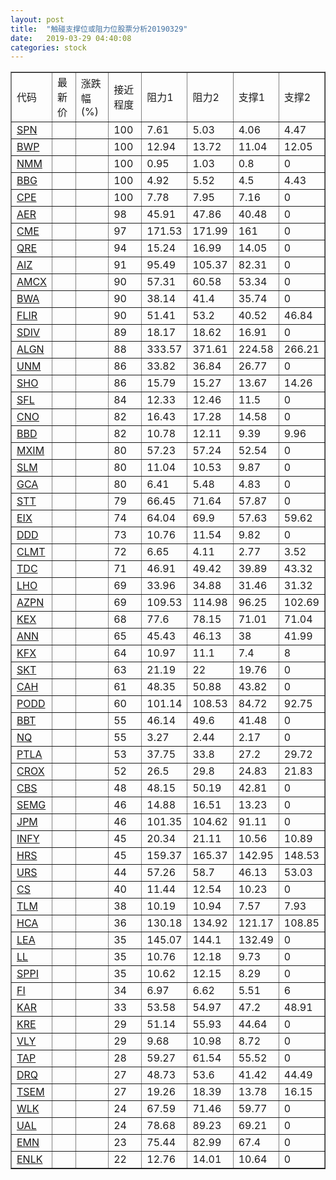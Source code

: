 ```yaml
---
layout: post
title:  "触碰支撑位或阻力位股票分析20190329"
date:   2019-03-29 04:40:08
categories: stock
---
```

<script type="text/javascript">
var stockList = []
stockList.push('gb_spn');
stockList.push('gb_bwp');
stockList.push('gb_nmm');
stockList.push('gb_bbg');
stockList.push('gb_cpe');
stockList.push('gb_aer');
stockList.push('gb_cme');
stockList.push('gb_qre');
stockList.push('gb_aiz');
stockList.push('gb_amcx');
stockList.push('gb_bwa');
stockList.push('gb_flir');
stockList.push('gb_sdiv');
stockList.push('gb_algn');
stockList.push('gb_unm');
stockList.push('gb_sho');
stockList.push('gb_sfl');
stockList.push('gb_cno');
stockList.push('gb_bbd');
stockList.push('gb_mxim');
stockList.push('gb_slm');
stockList.push('gb_gca');
stockList.push('gb_stt');
stockList.push('gb_eix');
stockList.push('gb_ddd');
stockList.push('gb_clmt');
stockList.push('gb_tdc');
stockList.push('gb_lho');
stockList.push('gb_azpn');
stockList.push('gb_kex');
stockList.push('gb_ann');
stockList.push('gb_kfx');
stockList.push('gb_skt');
stockList.push('gb_cah');
stockList.push('gb_podd');
stockList.push('gb_bbt');
stockList.push('gb_nq');
stockList.push('gb_ptla');
stockList.push('gb_crox');
stockList.push('gb_cbs');
stockList.push('gb_semg');
stockList.push('gb_jpm');
stockList.push('gb_infy');
stockList.push('gb_hrs');
stockList.push('gb_urs');
stockList.push('gb_cs');
stockList.push('gb_tlm');
stockList.push('gb_hca');
stockList.push('gb_lea');
stockList.push('gb_ll');
stockList.push('gb_sppi');
stockList.push('gb_fi');
stockList.push('gb_kar');
stockList.push('gb_kre');
stockList.push('gb_vly');
stockList.push('gb_tap');
stockList.push('gb_drq');
stockList.push('gb_tsem');
stockList.push('gb_wlk');
stockList.push('gb_ual');
stockList.push('gb_emn');
stockList.push('gb_enlk');
</script>
<table border="1">
 <tr>
 <td>代码</td>
 <td>最新价</td>
 <td>涨跌幅(%)</td>
 <td>接近程度</td>
 <td>阻力1</td>
 <td>阻力2</td>
 <td>支撑1</td>
 <td>支撑2</td>
</tr>
  <tr id="spn" class="green">
  <td><a href="http://stock.finance.sina.com.cn/usstock/quotes/SPN.html" target="_blank">SPN</a></td><td></td><td></td><td>100</td><td>7.61</td><td>5.03</td><td>4.06</td><td>4.47</td></tr>
  <tr id="bwp" class="green">
  <td><a href="http://stock.finance.sina.com.cn/usstock/quotes/BWP.html" target="_blank">BWP</a></td><td></td><td></td><td>100</td><td>12.94</td><td>13.72</td><td>11.04</td><td>12.05</td></tr>
  <tr id="nmm" class="red">
  <td><a href="http://stock.finance.sina.com.cn/usstock/quotes/NMM.html" target="_blank">NMM</a></td><td></td><td></td><td>100</td><td>0.95</td><td>1.03</td><td>0.8</td><td>0</td></tr>
  <tr id="bbg" class="red">
  <td><a href="http://stock.finance.sina.com.cn/usstock/quotes/BBG.html" target="_blank">BBG</a></td><td></td><td></td><td>100</td><td>4.92</td><td>5.52</td><td>4.5</td><td>4.43</td></tr>
  <tr id="cpe" class="red">
  <td><a href="http://stock.finance.sina.com.cn/usstock/quotes/CPE.html" target="_blank">CPE</a></td><td></td><td></td><td>100</td><td>7.78</td><td>7.95</td><td>7.16</td><td>0</td></tr>
  <tr id="aer" class="red">
  <td><a href="http://stock.finance.sina.com.cn/usstock/quotes/AER.html" target="_blank">AER</a></td><td></td><td></td><td>98</td><td>45.91</td><td>47.86</td><td>40.48</td><td>0</td></tr>
  <tr id="cme" class="green">
  <td><a href="http://stock.finance.sina.com.cn/usstock/quotes/CME.html" target="_blank">CME</a></td><td></td><td></td><td>97</td><td>171.53</td><td>171.99</td><td>161</td><td>0</td></tr>
  <tr id="qre" class="red">
  <td><a href="http://stock.finance.sina.com.cn/usstock/quotes/QRE.html" target="_blank">QRE</a></td><td></td><td></td><td>94</td><td>15.24</td><td>16.99</td><td>14.05</td><td>0</td></tr>
  <tr id="aiz" class="red">
  <td><a href="http://stock.finance.sina.com.cn/usstock/quotes/AIZ.html" target="_blank">AIZ</a></td><td></td><td></td><td>91</td><td>95.49</td><td>105.37</td><td>82.31</td><td>0</td></tr>
  <tr id="amcx" class="red">
  <td><a href="http://stock.finance.sina.com.cn/usstock/quotes/AMCX.html" target="_blank">AMCX</a></td><td></td><td></td><td>90</td><td>57.31</td><td>60.58</td><td>53.34</td><td>0</td></tr>
  <tr id="bwa" class="red">
  <td><a href="http://stock.finance.sina.com.cn/usstock/quotes/BWA.html" target="_blank">BWA</a></td><td></td><td></td><td>90</td><td>38.14</td><td>41.4</td><td>35.74</td><td>0</td></tr>
  <tr id="flir" class="green">
  <td><a href="http://stock.finance.sina.com.cn/usstock/quotes/FLIR.html" target="_blank">FLIR</a></td><td></td><td></td><td>90</td><td>51.41</td><td>53.2</td><td>40.52</td><td>46.84</td></tr>
  <tr id="sdiv" class="red">
  <td><a href="http://stock.finance.sina.com.cn/usstock/quotes/SDIV.html" target="_blank">SDIV</a></td><td></td><td></td><td>89</td><td>18.17</td><td>18.62</td><td>16.91</td><td>0</td></tr>
  <tr id="algn" class="green">
  <td><a href="http://stock.finance.sina.com.cn/usstock/quotes/ALGN.html" target="_blank">ALGN</a></td><td></td><td></td><td>88</td><td>333.57</td><td>371.61</td><td>224.58</td><td>266.21</td></tr>
  <tr id="unm" class="red">
  <td><a href="http://stock.finance.sina.com.cn/usstock/quotes/UNM.html" target="_blank">UNM</a></td><td></td><td></td><td>86</td><td>33.82</td><td>36.84</td><td>26.77</td><td>0</td></tr>
  <tr id="sho" class="green">
  <td><a href="http://stock.finance.sina.com.cn/usstock/quotes/SHO.html" target="_blank">SHO</a></td><td></td><td></td><td>86</td><td>15.79</td><td>15.27</td><td>13.67</td><td>14.26</td></tr>
  <tr id="sfl" class="red">
  <td><a href="http://stock.finance.sina.com.cn/usstock/quotes/SFL.html" target="_blank">SFL</a></td><td></td><td></td><td>84</td><td>12.33</td><td>12.46</td><td>11.5</td><td>0</td></tr>
  <tr id="cno" class="red">
  <td><a href="http://stock.finance.sina.com.cn/usstock/quotes/CNO.html" target="_blank">CNO</a></td><td></td><td></td><td>82</td><td>16.43</td><td>17.28</td><td>14.58</td><td>0</td></tr>
  <tr id="bbd" class="red">
  <td><a href="http://stock.finance.sina.com.cn/usstock/quotes/BBD.html" target="_blank">BBD</a></td><td></td><td></td><td>82</td><td>10.78</td><td>12.11</td><td>9.39</td><td>9.96</td></tr>
  <tr id="mxim" class="green">
  <td><a href="http://stock.finance.sina.com.cn/usstock/quotes/MXIM.html" target="_blank">MXIM</a></td><td></td><td></td><td>80</td><td>57.23</td><td>57.24</td><td>52.54</td><td>0</td></tr>
  <tr id="slm" class="green">
  <td><a href="http://stock.finance.sina.com.cn/usstock/quotes/SLM.html" target="_blank">SLM</a></td><td></td><td></td><td>80</td><td>11.04</td><td>10.53</td><td>9.87</td><td>0</td></tr>
  <tr id="gca" class="green">
  <td><a href="http://stock.finance.sina.com.cn/usstock/quotes/GCA.html" target="_blank">GCA</a></td><td></td><td></td><td>80</td><td>6.41</td><td>5.48</td><td>4.83</td><td>0</td></tr>
  <tr id="stt" class="red">
  <td><a href="http://stock.finance.sina.com.cn/usstock/quotes/STT.html" target="_blank">STT</a></td><td></td><td></td><td>79</td><td>66.45</td><td>71.64</td><td>57.87</td><td>0</td></tr>
  <tr id="eix" class="red">
  <td><a href="http://stock.finance.sina.com.cn/usstock/quotes/EIX.html" target="_blank">EIX</a></td><td></td><td></td><td>74</td><td>64.04</td><td>69.9</td><td>57.63</td><td>59.62</td></tr>
  <tr id="ddd" class="red">
  <td><a href="http://stock.finance.sina.com.cn/usstock/quotes/DDD.html" target="_blank">DDD</a></td><td></td><td></td><td>73</td><td>10.76</td><td>11.54</td><td>9.82</td><td>0</td></tr>
  <tr id="clmt" class="green">
  <td><a href="http://stock.finance.sina.com.cn/usstock/quotes/CLMT.html" target="_blank">CLMT</a></td><td></td><td></td><td>72</td><td>6.65</td><td>4.11</td><td>2.77</td><td>3.52</td></tr>
  <tr id="tdc" class="green">
  <td><a href="http://stock.finance.sina.com.cn/usstock/quotes/TDC.html" target="_blank">TDC</a></td><td></td><td></td><td>71</td><td>46.91</td><td>49.42</td><td>39.89</td><td>43.32</td></tr>
  <tr id="lho" class="green">
  <td><a href="http://stock.finance.sina.com.cn/usstock/quotes/LHO.html" target="_blank">LHO</a></td><td></td><td></td><td>69</td><td>33.96</td><td>34.88</td><td>31.46</td><td>31.32</td></tr>
  <tr id="azpn" class="green">
  <td><a href="http://stock.finance.sina.com.cn/usstock/quotes/AZPN.html" target="_blank">AZPN</a></td><td></td><td></td><td>69</td><td>109.53</td><td>114.98</td><td>96.25</td><td>102.69</td></tr>
  <tr id="kex" class="red">
  <td><a href="http://stock.finance.sina.com.cn/usstock/quotes/KEX.html" target="_blank">KEX</a></td><td></td><td></td><td>68</td><td>77.6</td><td>78.15</td><td>71.01</td><td>71.04</td></tr>
  <tr id="ann" class="red">
  <td><a href="http://stock.finance.sina.com.cn/usstock/quotes/ANN.html" target="_blank">ANN</a></td><td></td><td></td><td>65</td><td>45.43</td><td>46.13</td><td>38</td><td>41.99</td></tr>
  <tr id="kfx" class="green">
  <td><a href="http://stock.finance.sina.com.cn/usstock/quotes/KFX.html" target="_blank">KFX</a></td><td></td><td></td><td>64</td><td>10.97</td><td>11.1</td><td>7.4</td><td>8</td></tr>
  <tr id="skt" class="red">
  <td><a href="http://stock.finance.sina.com.cn/usstock/quotes/SKT.html" target="_blank">SKT</a></td><td></td><td></td><td>63</td><td>21.19</td><td>22</td><td>19.76</td><td>0</td></tr>
  <tr id="cah" class="red">
  <td><a href="http://stock.finance.sina.com.cn/usstock/quotes/CAH.html" target="_blank">CAH</a></td><td></td><td></td><td>61</td><td>48.35</td><td>50.88</td><td>43.82</td><td>0</td></tr>
  <tr id="podd" class="green">
  <td><a href="http://stock.finance.sina.com.cn/usstock/quotes/PODD.html" target="_blank">PODD</a></td><td></td><td></td><td>60</td><td>101.14</td><td>108.53</td><td>84.72</td><td>92.75</td></tr>
  <tr id="bbt" class="green">
  <td><a href="http://stock.finance.sina.com.cn/usstock/quotes/BBT.html" target="_blank">BBT</a></td><td></td><td></td><td>55</td><td>46.14</td><td>49.6</td><td>41.48</td><td>0</td></tr>
  <tr id="nq" class="green">
  <td><a href="http://stock.finance.sina.com.cn/usstock/quotes/NQ.html" target="_blank">NQ</a></td><td></td><td></td><td>55</td><td>3.27</td><td>2.44</td><td>2.17</td><td>0</td></tr>
  <tr id="ptla" class="red">
  <td><a href="http://stock.finance.sina.com.cn/usstock/quotes/PTLA.html" target="_blank">PTLA</a></td><td></td><td></td><td>53</td><td>37.75</td><td>33.8</td><td>27.2</td><td>29.72</td></tr>
  <tr id="crox" class="red">
  <td><a href="http://stock.finance.sina.com.cn/usstock/quotes/CROX.html" target="_blank">CROX</a></td><td></td><td></td><td>52</td><td>26.5</td><td>29.8</td><td>24.83</td><td>21.83</td></tr>
  <tr id="cbs" class="red">
  <td><a href="http://stock.finance.sina.com.cn/usstock/quotes/CBS.html" target="_blank">CBS</a></td><td></td><td></td><td>48</td><td>48.15</td><td>50.19</td><td>42.81</td><td>0</td></tr>
  <tr id="semg" class="red">
  <td><a href="http://stock.finance.sina.com.cn/usstock/quotes/SEMG.html" target="_blank">SEMG</a></td><td></td><td></td><td>46</td><td>14.88</td><td>16.51</td><td>13.23</td><td>0</td></tr>
  <tr id="jpm" class="red">
  <td><a href="http://stock.finance.sina.com.cn/usstock/quotes/JPM.html" target="_blank">JPM</a></td><td></td><td></td><td>46</td><td>101.35</td><td>104.62</td><td>91.11</td><td>0</td></tr>
  <tr id="infy" class="green">
  <td><a href="http://stock.finance.sina.com.cn/usstock/quotes/INFY.html" target="_blank">INFY</a></td><td></td><td></td><td>45</td><td>20.34</td><td>21.11</td><td>10.56</td><td>10.89</td></tr>
  <tr id="hrs" class="green">
  <td><a href="http://stock.finance.sina.com.cn/usstock/quotes/HRS.html" target="_blank">HRS</a></td><td></td><td></td><td>45</td><td>159.37</td><td>165.37</td><td>142.95</td><td>148.53</td></tr>
  <tr id="urs" class="green">
  <td><a href="http://stock.finance.sina.com.cn/usstock/quotes/URS.html" target="_blank">URS</a></td><td></td><td></td><td>44</td><td>57.26</td><td>58.7</td><td>46.13</td><td>53.03</td></tr>
  <tr id="cs" class="green">
  <td><a href="http://stock.finance.sina.com.cn/usstock/quotes/CS.html" target="_blank">CS</a></td><td></td><td></td><td>40</td><td>11.44</td><td>12.54</td><td>10.23</td><td>0</td></tr>
  <tr id="tlm" class="green">
  <td><a href="http://stock.finance.sina.com.cn/usstock/quotes/TLM.html" target="_blank">TLM</a></td><td></td><td></td><td>38</td><td>10.19</td><td>10.94</td><td>7.57</td><td>7.93</td></tr>
  <tr id="hca" class="red">
  <td><a href="http://stock.finance.sina.com.cn/usstock/quotes/HCA.html" target="_blank">HCA</a></td><td></td><td></td><td>36</td><td>130.18</td><td>134.92</td><td>121.17</td><td>108.85</td></tr>
  <tr id="lea" class="green">
  <td><a href="http://stock.finance.sina.com.cn/usstock/quotes/LEA.html" target="_blank">LEA</a></td><td></td><td></td><td>35</td><td>145.07</td><td>144.1</td><td>132.49</td><td>0</td></tr>
  <tr id="ll" class="red">
  <td><a href="http://stock.finance.sina.com.cn/usstock/quotes/LL.html" target="_blank">LL</a></td><td></td><td></td><td>35</td><td>10.76</td><td>12.18</td><td>9.73</td><td>0</td></tr>
  <tr id="sppi" class="green">
  <td><a href="http://stock.finance.sina.com.cn/usstock/quotes/SPPI.html" target="_blank">SPPI</a></td><td></td><td></td><td>35</td><td>10.62</td><td>12.15</td><td>8.29</td><td>0</td></tr>
  <tr id="fi" class="green">
  <td><a href="http://stock.finance.sina.com.cn/usstock/quotes/FI.html" target="_blank">FI</a></td><td></td><td></td><td>34</td><td>6.97</td><td>6.62</td><td>5.51</td><td>6</td></tr>
  <tr id="kar" class="green">
  <td><a href="http://stock.finance.sina.com.cn/usstock/quotes/KAR.html" target="_blank">KAR</a></td><td></td><td></td><td>33</td><td>53.58</td><td>54.97</td><td>47.2</td><td>48.91</td></tr>
  <tr id="kre" class="green">
  <td><a href="http://stock.finance.sina.com.cn/usstock/quotes/KRE.html" target="_blank">KRE</a></td><td></td><td></td><td>29</td><td>51.14</td><td>55.93</td><td>44.64</td><td>0</td></tr>
  <tr id="vly" class="green">
  <td><a href="http://stock.finance.sina.com.cn/usstock/quotes/VLY.html" target="_blank">VLY</a></td><td></td><td></td><td>29</td><td>9.68</td><td>10.98</td><td>8.72</td><td>0</td></tr>
  <tr id="tap" class="red">
  <td><a href="http://stock.finance.sina.com.cn/usstock/quotes/TAP.html" target="_blank">TAP</a></td><td></td><td></td><td>28</td><td>59.27</td><td>61.54</td><td>55.52</td><td>0</td></tr>
  <tr id="drq" class="green">
  <td><a href="http://stock.finance.sina.com.cn/usstock/quotes/DRQ.html" target="_blank">DRQ</a></td><td></td><td></td><td>27</td><td>48.73</td><td>53.6</td><td>41.42</td><td>44.49</td></tr>
  <tr id="tsem" class="green">
  <td><a href="http://stock.finance.sina.com.cn/usstock/quotes/TSEM.html" target="_blank">TSEM</a></td><td></td><td></td><td>27</td><td>19.26</td><td>18.39</td><td>13.78</td><td>16.15</td></tr>
  <tr id="wlk" class="green">
  <td><a href="http://stock.finance.sina.com.cn/usstock/quotes/WLK.html" target="_blank">WLK</a></td><td></td><td></td><td>24</td><td>67.59</td><td>71.46</td><td>59.77</td><td>0</td></tr>
  <tr id="ual" class="red">
  <td><a href="http://stock.finance.sina.com.cn/usstock/quotes/UAL.html" target="_blank">UAL</a></td><td></td><td></td><td>24</td><td>78.68</td><td>89.23</td><td>69.21</td><td>0</td></tr>
  <tr id="emn" class="green">
  <td><a href="http://stock.finance.sina.com.cn/usstock/quotes/EMN.html" target="_blank">EMN</a></td><td></td><td></td><td>23</td><td>75.44</td><td>82.99</td><td>67.4</td><td>0</td></tr>
  <tr id="enlk" class="red">
  <td><a href="http://stock.finance.sina.com.cn/usstock/quotes/ENLK.html" target="_blank">ENLK</a></td><td></td><td></td><td>22</td><td>12.76</td><td>14.01</td><td>10.64</td><td>0</td></tr>
</table>
